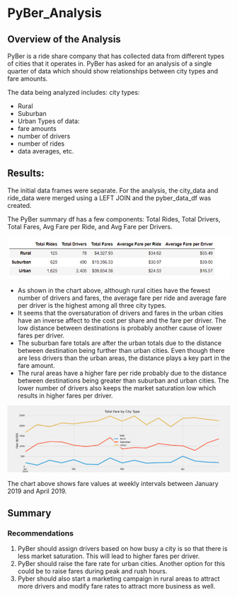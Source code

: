 # PyBer_Analysis

## Overview of the Analysis

PyBer is a ride share company that has collected data from different types of cities that it operates in.  PyBer has asked for an analysis of a single quarter of data which should show relationships between city types and fare amounts.

The data being analyzed includes:
city types:
- Rural
- Suburban
- Urban
Types of data: 
- fare amounts
- number of drivers
- number of rides
- data averages, etc.


## Results:
The initial data frames were separate. For the analysis, the city_data and ride_data were merged using a LEFT JOIN and the pyber_data_df was created.

The PyBer summary df has a few components: Total Rides, Total Drivers, Total Fares, Avg Fare per Ride, and Avg Fare per Drivers.

![Pyber Summary](https://github.com/nidhipandya/PyBer_Analysis/blob/main/analysis/Pyber_Summary_df.PNG)

- As shown in the chart above, although rural cities have the fewest number of drivers and fares, the average fare per ride and average fare per driver is the highest among all three city types.  
- It seems that the oversaturation of drivers and fares in the urban cities have an inverse affect to the cost per share and the fare per driver. The low distance between destinations is probably another cause of lower fares per driver.
- The suburban fare totals are after the urban totals due to the distance between destination being further than urban cities.  Even though there are less drivers than the urban areas, the distance plays a key part in the fare amount.
- The rural areas have a higher fare per ride probably due to the distance between destinations being greater than suburban and urban cities.  The lower number of drivers also keeps the market saturation low which results in higher fares per driver.

![chart](https://github.com/nidhipandya/PyBer_Analysis/blob/main/analysis/PyBer_fare_summary.png)

The chart above shows fare values at weekly intervals between January 2019 and April 2019. 

## Summary
### Recommendations
1. PyBer should assign drivers based on how busy a city is so that there is less market saturation.  This will lead to higher fares per driver.
2. PyBer should raise the fare rate for urban cities.  Another option for this could be to raise fares during peak and rush hours.
3. Pyber should also start a marketing campaign in rural areas to attract more drivers and modify fare rates to attract more business as well.
